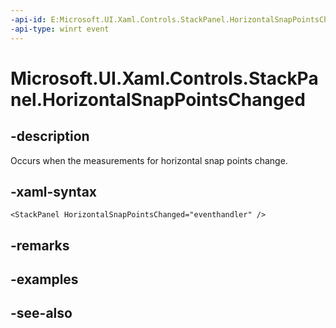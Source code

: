 ```yaml
---
-api-id: E:Microsoft.UI.Xaml.Controls.StackPanel.HorizontalSnapPointsChanged
-api-type: winrt event
---
```


<!-- Event syntax
public event Windows.Foundation.EventHandler HorizontalSnapPointsChanged<object>
-->

# Microsoft.UI.Xaml.Controls.StackPanel.HorizontalSnapPointsChanged

## -description
Occurs when the measurements for horizontal snap points change.

## -xaml-syntax
```xaml
<StackPanel HorizontalSnapPointsChanged="eventhandler" />
```


## -remarks

## -examples

## -see-also
